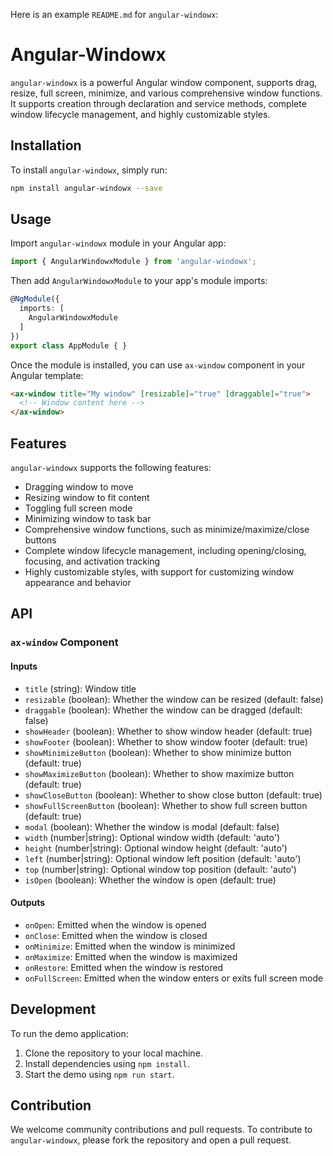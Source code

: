 Here is an example `README.md` for `angular-windowx`:

# Angular-Windowx

`angular-windowx` is a powerful Angular window component, supports drag, resize, full screen, minimize, and various comprehensive window functions. It supports creation through declaration and service methods, complete window lifecycle management, and highly customizable styles.

## Installation

To install `angular-windowx`, simply run:

```bash
npm install angular-windowx --save
```

## Usage

Import `angular-windowx` module in your Angular app:

```typescript
import { AngularWindowxModule } from 'angular-windowx';
```

Then add `AngularWindowxModule` to your app's module imports:

```typescript
@NgModule({
  imports: [
    AngularWindowxModule
  ]
})
export class AppModule { }
```

Once the module is installed, you can use `ax-window` component in your Angular template:

```html
<ax-window title="My window" [resizable]="true" [draggable]="true">
  <!-- Window content here -->
</ax-window>
```

## Features

`angular-windowx` supports the following features:

- Dragging window to move
- Resizing window to fit content
- Toggling full screen mode
- Minimizing window to task bar
- Comprehensive window functions, such as minimize/maximize/close buttons
- Complete window lifecycle management, including opening/closing, focusing, and activation tracking
- Highly customizable styles, with support for customizing window appearance and behavior

## API

### `ax-window` Component

#### Inputs

- `title` (string): Window title
- `resizable` (boolean): Whether the window can be resized (default: false)
- `draggable` (boolean): Whether the window can be dragged (default: false)
- `showHeader` (boolean): Whether to show window header (default: true)
- `showFooter` (boolean): Whether to show window footer (default: true)
- `showMinimizeButton` (boolean): Whether to show minimize button (default: true)
- `showMaximizeButton` (boolean): Whether to show maximize button (default: true)
- `showCloseButton` (boolean): Whether to show close button (default: true)
- `showFullScreenButton` (boolean): Whether to show full screen button (default: true)
- `modal` (boolean): Whether the window is modal (default: false)
- `width` (number|string): Optional window width (default: 'auto')
- `height` (number|string): Optional window height (default: 'auto')
- `left` (number|string): Optional window left position (default: 'auto')
- `top` (number|string): Optional window top position (default: 'auto')
- `isOpen` (boolean): Whether the window is open (default: true)

#### Outputs

- `onOpen`: Emitted when the window is opened
- `onClose`: Emitted when the window is closed
- `onMinimize`: Emitted when the window is minimized
- `onMaximize`: Emitted when the window is maximized
- `onRestore`: Emitted when the window is restored
- `onFullScreen`: Emitted when the window enters or exits full screen mode

## Development

To run the demo application:

1. Clone the repository to your local machine.
2. Install dependencies using `npm install`.
3. Start the demo using `npm run start`.

## Contribution

We welcome community contributions and pull requests. To contribute to `angular-windowx`, please fork the repository and open a pull request.
